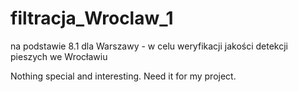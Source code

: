 # filtracja_Wroclaw_1
na podstawie 8.1 dla Warszawy - w celu weryfikacji jakości detekcji pieszych we Wrocławiu

Nothing special and interesting. Need it for my project.
